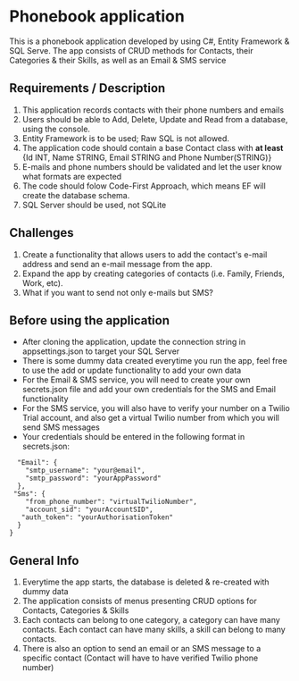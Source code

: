 # Phonebook application

This is a phonebook application developed by using C#, Entity Framework & SQL Serve. The app consists of CRUD methods for Contacts, their Categories &  their Skills, as well as an Email & SMS service

## Requirements / Description
1) This application records contacts with their phone numbers and emails
2) Users should be able to Add, Delete, Update and Read from a database, using the console.
3) Entity Framework is to be used; Raw SQL is not allowed.
4) The application code should contain a base Contact class with **at least** {Id INT, Name STRING, Email STRING and Phone Number(STRING)}
5) E-mails and phone numbers should be validated and let the user know what formats are expected
6) The code should folow Code-First Approach, which means EF will create the database schema.
7) SQL Server should be used, not SQLite

## Challenges
1) Create a functionality that allows users to add the contact's e-mail address and send an e-mail message from the app.
2) Expand the app by creating categories of contacts (i.e. Family, Friends, Work, etc).
3) What if you want to send not only e-mails but SMS?

## Before using the application
* After cloning the application, update the connection string in appsettings.json to target your SQL Server
* There is some dummy data created everytime you run the app, feel free to use the add or update functionality to add your own data
* For the Email & SMS service, you will need to create your own secrets.json file and add your own credentials for the SMS and Email functionality
* For the SMS service, you will also have to verify your number on a Twilio Trial account, and also get a virtual Twilio number from which you will send SMS messages
* Your credentials should be entered in the following format in secrets.json:
``` {
  "Email": {
    "smtp_username": "your@email",
    "smtp_password": "yourAppPassword"
  },
 "Sms": {
    "from_phone_number": "virtualTwilioNumber",
    "account_sid": "yourAccountSID",
   "auth_token": "yourAuthorisationToken"
  } 
}
```

## General Info
1) Everytime the app starts, the database is deleted & re-created with dummy data
2) The application consists of menus presenting CRUD options for Contacts, Categories & Skills
3) Each contacts can belong to one category, a category can have many contacts. Each contact can have many skills, a skill can belong to many contacts.
4) There is also an option to send an email or an SMS message to a specific contact (Contact will have to have verified Twilio phone number)
